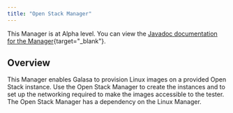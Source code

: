 ```yaml
---
title: "Open Stack Manager"
---
```


This Manager is at Alpha level. You can view the [Javadoc documentation for the Manager](https://javadoc.galasa.dev/dev/galasa/openstack/manager/package-summary.html){target="_blank"}.


## Overview

This Manager enables Galasa to provision Linux images on a provided Open Stack instance. Use the Open Stack Manager to create the instances and to set up the networking required to make the images accessible to the tester. The Open Stack Manager has a dependency on the Linux Manager.

